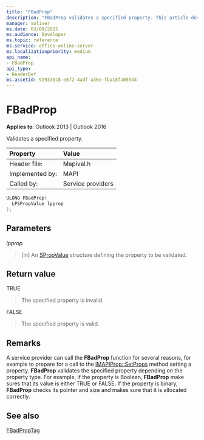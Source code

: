 ```yaml
---
title: "FBadProp"
description: "FBadProp validates a specified property. This article describes its syntax, parameters, return value, and remarks."
manager: soliver
ms.date: 03/09/2015
ms.audience: Developer
ms.topic: reference
ms.service: office-online-server
ms.localizationpriority: medium
api_name:
- FBadProp
api_type:
- HeaderDef
ms.assetid: 929330c8-e6f2-4adf-a36e-fba18fa055d4
---
```


# FBadProp

  
  
**Applies to**: Outlook 2013 | Outlook 2016 
  
Validates a specified property. 
  
|Property |Value |
|:-----|:-----|
|Header file:  <br/> |Mapival.h  <br/> |
|Implemented by:  <br/> |MAPI  <br/> |
|Called by:  <br/> |Service providers  <br/> |
   
```cpp
ULONG FBadProp(
  LPSPropValue lpprop
);
```

## Parameters

 _lpprop_
  
> [in] An [SPropValue](spropvalue.md) structure defining the property to be validated. 
    
## Return value

TRUE 
  
> The specified property is invalid. 
    
FALSE 
  
> The specified property is valid.
    
## Remarks

A service provider can call the **FBadProp** function for several reasons, for example to prepare for a call to the [IMAPIProp::SetProps](imapiprop-setprops.md) method setting a property. **FBadProp** validates the specified property depending on the property type. For example, if the property is Boolean, **FBadProp** make sures that its value is either TRUE or FALSE. If the property is binary, **FBadProp** checks its pointer and size and makes sure that it is allocated correctly. 
  
## See also



[FBadPropTag](fbadproptag.md)

